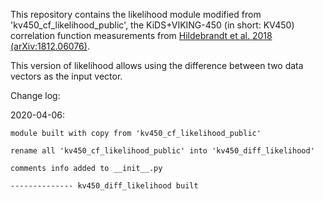 This repository contains the likelihood module modified from 'kv450_cf_likelihood_public', the KiDS+VIKING-450 (in short: KV450) correlation function measurements from [Hildebrandt et al. 2018 (arXiv:1812.06076)](http://adsabs.harvard.edu/abs/2018arXiv181206076H).

This version of likelihood allows using the difference between two data vectors as the input vector.

Change log:

2020-04-06: 
    
    module built with copy from 'kv450_cf_likelihood_public'

    rename all 'kv450_cf_likelihood_public' into 'kv450_diff_likelihood'
    
    comments info added to __init__.py
    
    -------------- kv450_diff_likelihood built
